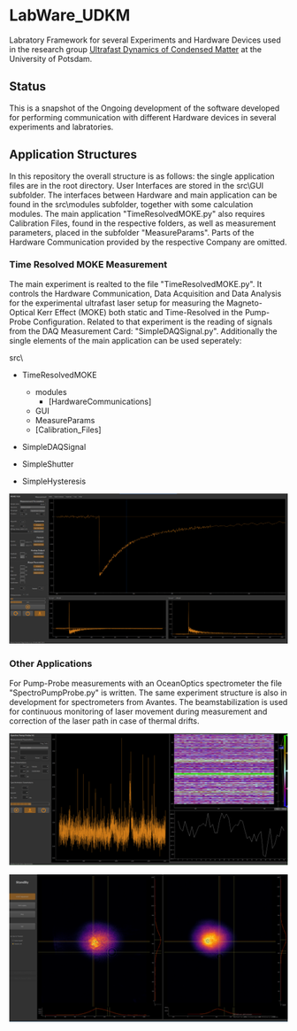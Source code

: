 # LabWare_UDKM
Labratory Framework for several Experiments and Hardware Devices used in the research group [Ultrafast Dynamics of Condensed Matter](http://www.udkm.physik.uni-potsdam.de/) at the University of Potsdam.

## Status 

This is a snapshot of the Ongoing development of the software developed for performing communication with different Hardware devices in several experiments and labratories. 

## Application Structures

In this repository the overall structure is as follows: the single application files are in the root directory. User Interfaces are stored in the src\GUI subfolder. 
The interfaces between Hardware and main application can be found in the src\modules subfolder, together with some calculation modules. 
The main application "TimeResolvedMOKE.py" also requires Calibration Files, found in the respective folders, as well as measurement 
parameters, placed in the subfolder "MeasureParams". Parts of the Hardware Communication provided by the respective Company are omitted. 

### Time Resolved MOKE Measurement

The main experiment is realted to the file "TimeResolvedMOKE.py". 
It controls the Hardware Communication, Data Acquisition and Data Analysis for the experimental ultrafast laser setup for measuring 
the Magneto-Optical Kerr Effect (MOKE) both static and Time-Resolved in the Pump-Probe Configuration. Related to that experiment is the 
reading of signals from the DAQ Measurement Card: "SimpleDAQSignal.py". Additionally the single elements of the main application can be used seperately:

src\
  * TimeResolvedMOKE
    * modules
      * [HardwareCommunications]
    * GUI
    * MeasureParams
    * [Calibration_Files]
  
  * SimpleDAQSignal
  * SimpleShutter
  * SimpleHysteresis

![Automated Time Resolved MOKE Measurement](/images/TRMOKE_Screenshot.png)

### Other Applications

For Pump-Probe measurements with an OceanOptics spectrometer the file "SpectroPumpProbe.py" is written. 
The same experiment structure is also in development for spectrometers from Avantes. 
The beamstabilization is used for continuous monitoring of laser movement during measurement and correction of the laser path in case of thermal drifts.

![PumpProbe Spectroscopy](/images/PumpProbeFrog_Screenshot.png)

![Beamstabilization](/images/Beamstabilization_Screenshot.png)
